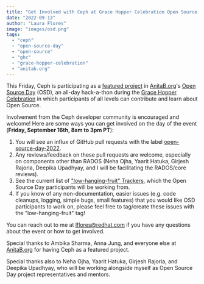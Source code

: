 ```yaml
---
title: "Get Involved with Ceph at Grace Hopper Celebration Open Source Day, 2022!"
date: "2022-09-13"
author: "Laura Flores"
image: "images/osd.png"
tags:
  - "ceph"
  - "open-source-day"
  - "open-source"
  - "ghc"
  - "grace-hopper-celebration"
  - "anitab.org"
---
```


This Friday, Ceph is participating as a [featured project](https://anitab-org.github.io/open-source-day/featured/#Ceph) in [AnitaB.org](https://anitab.org)'s [Open Source Day](https://ghc.anitab.org/programs-and-awards/open-source-day/) (OSD), an all-day hack-a-thon during the [Grace Hopper Celebration](https://ghc.anitab.org/) in which participants of all levels can contribute and learn about Open Source.

Involvement from the Ceph developer community is encouraged and welcome! Here are some ways you can get involved on the day of the event (**Friday, September 16th, 8am to 3pm PT**):

1. You will see an influx of GitHub pull requests with the label [open-source-day-2022](https://github.com/ceph/ceph/pulls?q=is%3Apr+label%3Aopen-source-day-2022+).
2. Any reviews/feedback on these pull requests are welcome, especially on components other than RADOS (Neha Ojha, Yaarit Hatuka, Girjesh Rajoria, Deepika Upadhyay, and I will be facilitating the RADOS/core reviews).
3. See the current list of ["low-hanging-fruit" Trackers](https://tracker.ceph.com/projects/ceph/issues?utf8=%E2%9C%93&set_filter=1&f%5B%5D=status_id&op%5Bstatus_id%5D=%3D&v%5Bstatus_id%5D%5B%5D=1&f%5B%5D=issue_tags&op%5Bissue_tags%5D=%3D&v%5Bissue_tags%5D%5B%5D=low-hanging-fruit&f%5B%5D=tracker_id&op%5Btracker_id%5D=%21&v%5Btracker_id%5D%5B%5D=6&f%5B%5D=&c%5B%5D=project&c%5B%5D=tracker&c%5B%5D=status&c%5B%5D=priority&c%5B%5D=subject&c%5B%5D=assigned_to&c%5B%5D=updated_on&c%5B%5D=category&c%5B%5D=fixed_version&c%5B%5D=cf_3&group_by=&t%5B%5D=), which the Open Source Day participants will be working from.
4. If you know of any non-documentation, easier issues (e.g. code cleanups, logging, simple bugs, small features) that you would like OSD participants to work on, please feel free to tag/create these issues with the "low-hanging-fruit" tag!

You can reach out to me at <lflores@redhat.com> if you have any questions about the event or how to get involved.

Special thanks to Ambika Sharma, Anna Jung, and everyone else at [AnitaB.org](https://anitab.org) for having Ceph as a featured project.

Special thanks also to Neha Ojha, Yaarit Hatuka, Girjesh Rajoria, and Deepika Upadhyay, who will be working alongside myself as Open Source Day project representatives and mentors.
